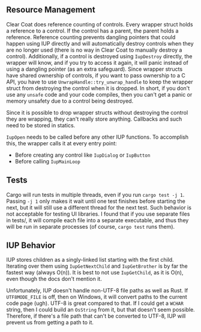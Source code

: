 
## Resource Management

Clear Coat does reference counting of controls. Every wrapper struct holds a reference to a control. If the control has a parent, the parent holds a reference. Reference counting prevents dangling pointers that could happen using IUP directly and will automatically destroy controls when they are no longer used (there is no way in Clear Coat to manually destroy a control). Additionally, if a control is destroyed using `IupDestroy` directly, the wrapper will know, and if you try to access it again, it will panic instead of using a dangling pointer (as an extra safeguard). Since wrapper structs have shared ownership of controls, if you want to pass ownership to a C API, you have to use `UnwrapHandle::try_unwrap_handle` to keep the wrapper struct from destroying the control when it is dropped. In short, if you don't use any `unsafe` code and your code compiles, then you can't get a panic or memory unsafety due to a control being destroyed.

Since it is possible to drop wrapper structs without destroying the control they are wrapping, they can't really store anything. Callbacks and such need to be stored in statics.

`IupOpen` needs to be called before any other IUP functions. To accomplish this, the wrapper calls it at every entry point:

- Before creating any control like `IupDialog` or `IupButton`
- Before calling `IupMainLoop`

## Tests

Cargo will run tests in multiple threads, even if you run `cargo test -j 1`. Passing `-j 1` only makes it wait until one test finishes before starting the next, but it will still use a different thread for the next test. Such behavior is not acceptable for testing UI libraries. I found that if you use separate files in tests/, it will compile each file into a separate executable, and thus they will be run in separate processes (of course, `cargo test` runs them).

## IUP Behavior

IUP stores children as a singly-linked list starting with the first child. Iterating over them using `IupGetNextChild` and `IupGetBrother` is by far the fastest way (always O(n)). It is best to not use `IupGetChild`, as it is O(n), even though the docs don't mention it.

Unfortunately, IUP doesn't handle non-UTF-8 file paths as well as Rust. If `UTF8MODE_FILE` is off, then on Windows, it will convert paths to the current code page (ugh). UTF-8 is great compared to that. If I could get a `WCHAR` string, then I could build an `OsString` from it, but that doesn't seem possible. Therefore, if there's a file path that can't be converted to UTF-8, IUP will prevent us from getting a path to it.
